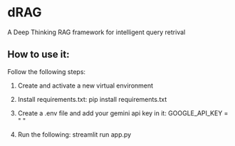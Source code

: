 # dRAG
A Deep Thinking RAG framework for intelligent query retrival

## How to use it:

Follow the following steps:

1. Create and activate a new virtual environment

2. Install requirements.txt:
    pip install requirements.txt

3. Create a .env file and add your gemini api key in it:
    GOOGLE_API_KEY = "  "

4. Run the following:
    streamlit run app.py